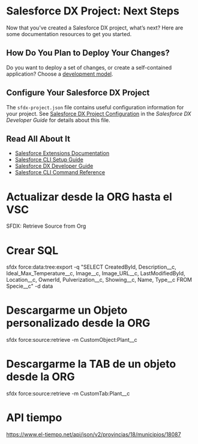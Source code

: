 # Salesforce DX Project: Next Steps

Now that you’ve created a Salesforce DX project, what’s next? Here are some documentation resources to get you started.

## How Do You Plan to Deploy Your Changes?

Do you want to deploy a set of changes, or create a self-contained application? Choose a [development model](https://developer.salesforce.com/tools/vscode/en/user-guide/development-models).

## Configure Your Salesforce DX Project

The `sfdx-project.json` file contains useful configuration information for your project. See [Salesforce DX Project Configuration](https://developer.salesforce.com/docs/atlas.en-us.sfdx_dev.meta/sfdx_dev/sfdx_dev_ws_config.htm) in the _Salesforce DX Developer Guide_ for details about this file.

## Read All About It

- [Salesforce Extensions Documentation](https://developer.salesforce.com/tools/vscode/)
- [Salesforce CLI Setup Guide](https://developer.salesforce.com/docs/atlas.en-us.sfdx_setup.meta/sfdx_setup/sfdx_setup_intro.htm)
- [Salesforce DX Developer Guide](https://developer.salesforce.com/docs/atlas.en-us.sfdx_dev.meta/sfdx_dev/sfdx_dev_intro.htm)
- [Salesforce CLI Command Reference](https://developer.salesforce.com/docs/atlas.en-us.sfdx_cli_reference.meta/sfdx_cli_reference/cli_reference.htm)


# Actualizar desde la ORG hasta el VSC

SFDX: Retrieve Source from Org

# Crear SQL

sfdx force:data:tree:export -q "SELECT CreatedById, Description__c, Ideal_Max_Temperature__c, Image__c, Image_URL__c, LastModifiedById, Location__c, OwnerId, Pulverization__c, Showing__c, Name, Type__c FROM Specie__c" -d data

# Descargarme un Objeto personalizado desde la ORG 

sfdx force:source:retrieve -m CustomObject:Plant__c

# Descargarme la TAB de un objeto desde la ORG

sfdx force:source:retrieve -m CustomTab:Plant__c

# API tiempo

https://www.el-tiempo.net/api/json/v2/provincias/18/municipios/18087